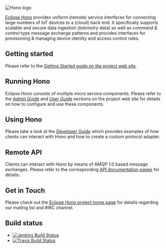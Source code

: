 ![Hono logo](logo/PNG-150dpi/HONO-Logo_Bild-Wort_quadrat-w-200x180px.png)

[Eclipse Hono](https://www.eclipse.org/hono) provides uniform (remote) service interfaces for connecting large numbers of IoT devices to a (cloud) back end. It specifically supports scalable and secure data ingestion (*telemetry* data) as well as *command & control* type message exchange patterns and provides interfaces for provisioning & managing device identity and access control rules.

## Getting started

Please refer to the [Getting Started guide on the project web site](https://www.eclipse.org/hono/getting-started/).

## Running Hono

Eclipse Hono consists of multiple micro service components. Please refer to the [Admin Guide](https://www.eclipse.org/hono/docs/stable/admin-guide/) and [User Guide](https://www.eclipse.org/hono/docs/stable/user-guide/) sections on the project web site for details on how to configure and use these components.

## Using Hono

Please take a look at the [Developer Guide](https://www.eclipse.org/hono/docs/stable/dev-guide/) which provides examples of how clients can interact with Hono and how to create a custom protocol adapter.

## Remote API

Clients can interact with Hono by means of AMQP 1.0 based message exchanges. Please refer to the corresponding [API documentation pages](https://www.eclipse.org/hono/docs/stable/api/) for details:

## Get in Touch

Please check out the [Eclipse Hono project home page](https://www.eclipse.org/hono) for details regarding our mailing list and #IRC channel.

## Build status

- [![Jenkins Build Status](https://ci.eclipse.org/hono/buildStatus/icon?job=Hono%20CI%20Pipeline)](https://ci.eclipse.org/hono/job/Hono%20CI%20Pipeline/)
- [![Travis Build Status](https://travis-ci.org/eclipse/hono.svg?branch=master)](https://travis-ci.org/eclipse/hono)

